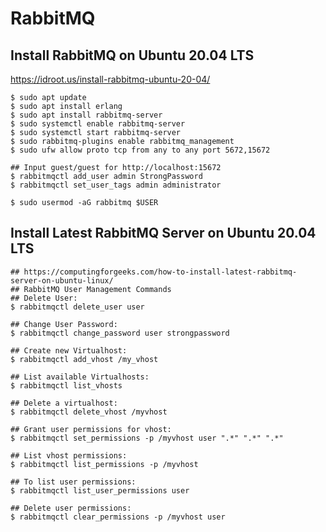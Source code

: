 RabbitMQ
========

## Install RabbitMQ on Ubuntu 20.04 LTS
   https://idroot.us/install-rabbitmq-ubuntu-20-04/

    $ sudo apt update
    $ sudo apt install erlang
    $ sudo apt install rabbitmq-server
    $ sudo systemctl enable rabbitmq-server
    $ sudo systemctl start rabbitmq-server
    $ sudo rabbitmq-plugins enable rabbitmq_management
    $ sudo ufw allow proto tcp from any to any port 5672,15672

    ## Input guest/guest for http://localhost:15672
    $ rabbitmqctl add_user admin StrongPassword
    $ rabbitmqctl set_user_tags admin administrator

    $ sudo usermod -aG rabbitmq $USER

## Install Latest RabbitMQ Server on Ubuntu 20.04 LTS

    ## https://computingforgeeks.com/how-to-install-latest-rabbitmq-server-on-ubuntu-linux/
    ## RabbitMQ User Management Commands
    ## Delete User:
    $ rabbitmqctl delete_user user

    ## Change User Password:
    $ rabbitmqctl change_password user strongpassword

    ## Create new Virtualhost:
    $ rabbitmqctl add_vhost /my_vhost

    ## List available Virtualhosts:
    $ rabbitmqctl list_vhosts

    ## Delete a virtualhost:
    $ rabbitmqctl delete_vhost /myvhost

    ## Grant user permissions for vhost:
    $ rabbitmqctl set_permissions -p /myvhost user ".*" ".*" ".*"

    ## List vhost permissions:
    $ rabbitmqctl list_permissions -p /myvhost

    ## To list user permissions:
    $ rabbitmqctl list_user_permissions user

    ## Delete user permissions:
    $ rabbitmqctl clear_permissions -p /myvhost user
